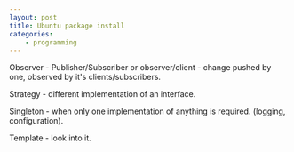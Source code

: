 ```yaml
---
layout: post
title: Ubuntu package install
categories: 
    - programming
---
```


Observer
    - Publisher/Subscriber or observer/client
    - change pushed by one, observed by it's clients/subscribers. 

Strategy 
    - different implementation of an interface.

Singleton
    - when only one implementation of anything is required. (logging, configuration). 

Template
    - look into it. 